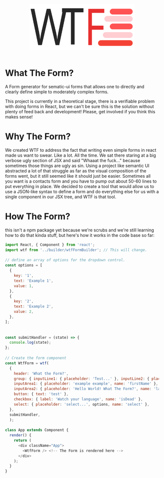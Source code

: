 <p align="center">
  <br /><br />
  <img src="./src/resources/logo.svg" alt="WTF" height="150" />
  <br /><br />
</p>

# What The Form?

A Form generator for sematic-ui forms that allows one to directly and clearly define simple to moderately complex forms.

This project is currently in a theoretical stage, there is a verifiable problem with doing forms in React, but we can't be sure this is the solution without plenty of feed back and development! Please, get involved if you think this makes sense!

# Why The Form?

We created WTF to address the fact that writing even simple forms in react made us want to swear. Like a lot. All the time. We sat there staring at a big verbose ugly section of JSX and said "Whaaat the fuck..." because sometimes those things are ugly as sin. Using a project like semantic UI abstracted a lot of that struggle as far as the visual composition of the forms went, but it still seemed like it should just be easier. Sometimes all you want is a contacts form and you have to pump out about 50-60 lines to put everything in place. We decided to create a tool that would allow us to use a JSON-like syntax to define a form and do everything else for us with a single component in our JSX tree, and WTF is that tool.

# How The Form?

this isn't a npm package yet because we're scrubs and we're still learning how to do that kinda stuff, but here's how it works in the code base so far:

```javascript
import React, { Component } from 'react';
import wtf from '../builder/wtfFormBuilder'; // This will change.

// define an array of options for the dropdown control.
const options = [
  {
    key: '1',
    text: 'Example 1',
    value: 1,
  },
  {
    key: '2',
    text: 'Example 2',
    value: 2,
  },
];


const submitHandler = (state) => {
  console.log(state);
};

// Create the form component
const WtfForm = wtf(
  {
    header: 'What the Form?',
    group: { inputLine1: { placeholder: 'Test...' }, inputLine2: { placeholder: 'Test...' } },
    inputArea1: { placeholder: 'example example', name: 'firstName' },
    inputArea2: { placeholder: 'Hello World! What The Form?', name: 'lastName' },
    button: { text: 'test' },
    checkbox: { label: 'Watch your language', name: 'isDead' },
    select: { placeholder: 'select...', options, name: 'select' },
  },
  submitHandler,
  );

class App extends Component {
  render() {
    return (
      <div className="App">
        <WtfForm /> <!-- The Form is rendered here -->
      </div>
    );
  }
}
```
